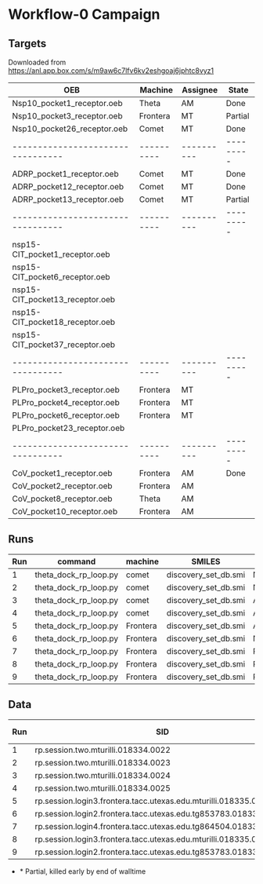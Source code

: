# Workflow-0 Campaign

## Targets 

Downloaded from https://anl.app.box.com/s/m9aw6c7lfv6kv2eshgoaj6jphtc8vyz1

| OEB                             | Machine  | Assignee | State   |
|---------------------------------|----------|----------|---------|
| Nsp10_pocket1_receptor.oeb      | Theta    | AM       | Done    |
| Nsp10_pocket3_receptor.oeb      | Frontera | MT       | Partial |
| Nsp10_pocket26_receptor.oeb     | Comet    | MT       | Done    |
|---------------------------------|----------|----------|---------|
| ADRP_pocket1_receptor.oeb       | Comet    | MT       | Done    |
| ADRP_pocket12_receptor.oeb      | Comet    | MT       | Done    |
| ADRP_pocket13_receptor.oeb      | Comet    | MT       | Partial | 
|---------------------------------|----------|----------|---------|
| nsp15-CIT_pocket1_receptor.oeb  |          |          |         |
| nsp15-CIT_pocket6_receptor.oeb  |          |          |         |
| nsp15-CIT_pocket13_receptor.oeb |          |          |         |
| nsp15-CIT_pocket18_receptor.oeb |          |          |         |
| nsp15-CIT_pocket37_receptor.oeb |          |          |         |
|---------------------------------|----------|----------|---------|
| PLPro_pocket3_receptor.oeb      | Frontera | MT       |         |
| PLPro_pocket4_receptor.oeb      | Frontera | MT       |         |
| PLPro_pocket6_receptor.oeb      | Frontera | MT       |         |
| PLPro_pocket23_receptor.oeb     |          |          |         |
|---------------------------------|----------|----------|---------|
| CoV_pocket1_receptor.oeb        | Frontera | AM       | Done    |
| CoV_pocket2_receptor.oeb        | Frontera | AM       |         |
| CoV_pocket8_receptor.oeb        | Theta    | AM       |         |
| CoV_pocket10_receptor.oeb       | Frontera | AM       |         |


## Runs

| Run | command                    | machine  | SMILES               | OEB                         |
|-----|----------------------------|----------|----------------------|-----------------------------|
| 1   | theta_dock_rp_loop.py      | comet    | discovery_set_db.smi | Nsp10_pocket26_receptor.oeb |
| 2   | theta_dock_rp_loop.py      | comet    | discovery_set_db.smi | Nsp10_pocket26_receptor.oeb |
| 3   | theta_dock_rp_loop.py      | comet    | discovery_set_db.smi | ADRP_pocket1_receptor.oeb   |
| 4   | theta_dock_rp_loop.py      | comet    | discovery_set_db.smi | ADRP_pocket1_receptor.oeb   |
| 5   | theta_dock_rp_loop.py      | Frontera | discovery_set_db.smi | ADRP_pocket13_receptor.oeb  |
| 6   | theta_dock_rp_loop.py      | Frontera | discovery_set_db.smi | Nsp10_pocket3_receptor.oeb  |
| 7   | theta_dock_rp_loop.py      | Frontera | discovery_set_db.smi | PLPro_pocket3_receptor.oeb  |
| 8   | theta_dock_rp_loop.py      | Frontera | discovery_set_db.smi | PLPro_pocket4_receptor.oeb  |
| 9   | theta_dock_rp_loop.py      | Frontera | discovery_set_db.smi | PLPro_pocket6_receptor.oeb  |

## Data

| Run | SID                                                               | Idx    | # pilots | task/pilot | # Idx  |
|-----|-------------------------------------------------------------------|--------|----------|------------|--------|
| 1   | rp.session.two.mturilli.018334.0022                               | 0      | 2        | 50         | 2000   |
| 2   | rp.session.two.mturilli.018334.0023                               | 200000 | 2        | 50         | 2000   |
| 3   | rp.session.two.mturilli.018334.0024                               | 0      | 2        | 50         | 2000   |
| 4   | rp.session.two.mturilli.018334.0025                               | 200000 | 2        | 50         | 2000   |
| 5   | rp.session.login3.frontera.tacc.utexas.edu.mturilli.018335.0000\* | 0      | 1        | 4          | 80000  |
| 6   | rp.session.login2.frontera.tacc.utexas.edu.tg853783.018335.0000\* | 0      | 1        | 4          | 80000  |
| 7   | rp.session.login4.frontera.tacc.utexas.edu.tg864504.018335.0000   | 0      | 1        | 4          | 40000  |
| 8   | rp.session.login3.frontera.tacc.utexas.edu.mturilli.018335.0003   | 0      | 1        | 4          | 40000  |
| 9   | rp.session.login2.frontera.tacc.utexas.edu.tg853783.018335.0001   | 0      | 1        | 4          | 40000  |

* \* Partial, killed early by end of walltime
